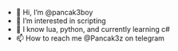 - 👋 Hi, I’m @pancak3boy
- 👀 I’m interested in scripting
- 🌱 I know lua, python, and currently learning c#
- 📫 How to reach me @Pancak3z on telegram
